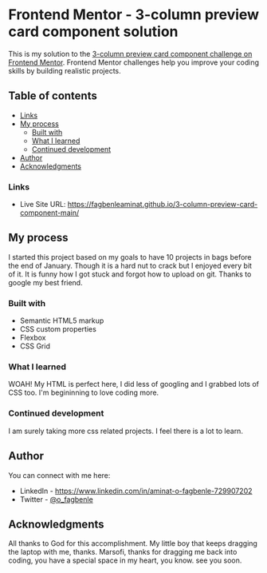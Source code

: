 # Frontend Mentor - 3-column preview card component solution

This is my solution to the [3-column preview card component challenge on Frontend Mentor](https://www.frontendmentor.io/challenges/3column-preview-card-component-pH92eAR2-). Frontend Mentor challenges help you improve your coding skills by building realistic projects. 

## Table of contents

  - [Links](#links)
- [My process](#my-process)
  - [Built with](#built-with)
  - [What I learned](#what-i-learned)
  - [Continued development](#continued-development)
- [Author](#author)
- [Acknowledgments](#acknowledgments)

### Links
- Live Site URL: https://fagbenleaminat.github.io/3-column-preview-card-component-main/

## My process
I started this project based on my goals to have 10 projects in bags before the end of January.
Though it is a hard nut to crack but I enjoyed every bit of it.
It is funny how I  got stuck and forgot how to upload on git. Thanks to google my best friend.
### Built with

- Semantic HTML5 markup
- CSS custom properties
- Flexbox
- CSS Grid

### What I learned

WOAH! 
My HTML is perfect here, I did less of googling and I grabbed lots of CSS too.
I'm begininning to love coding more.

### Continued development

I am surely taking more css related projects. I feel there is a lot to learn.

## Author
You can connect with me here:
- LinkedIn - https://www.linkedin.com/in/aminat-o-fagbenle-729907202
- Twitter - [@o_fagbenle](https://twitter.com/o_fagbenle?t=gC_cB6vWYoSNpSgWKhTt4A&s=08)



## Acknowledgments
All thanks to God for this accomplishment.
My little boy that keeps dragging the laptop with me, thanks.
Marsofi, thanks for dragging me back into coding, you have a special space in my heart, you know.
see you soon.
